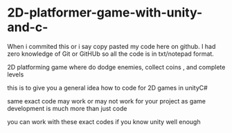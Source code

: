 # 2D-platformer-game-with-unity-and-c-

When i commited this or i say copy pasted my code here on github. I had zero knowledge of Git or GitHUb so all the code is in txt/notepad format.

2D platforming game where do dodge enemies, collect coins , and complete levels

this is to give you a general idea how to code for 2D games in unityC# 

same exact code may work or may not work for your project as game development is much more than just code 

you can work with these exact codes if you know unity well enough 
